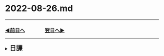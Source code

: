 # 2022-08-26.md
  
---

### [◀️前日へ](https://github.com/yuasys/chatty-journal/blob/main/2022/08/2022-08-25.md)&emsp;&emsp;&emsp;&emsp;[翌日へ▶️](https://github.com/yuasys/chatty-journal/blob/main/2022/08/2022-08-27.md)

---

<details>
<summary><h2 style="display:inline">日課</h2></summary>
 <ol>
  <li>AokiSystem開発保守作業の環境づくり</li>
  <li>レンタルサーバーDNSレコード設定管理</li>
 </ol>
  <details>

<hr/>
<hr/>
<hr/>
<details>
<summary><h2 style="display:inline">テンプレ</h2></summary>
 <h3>タイトル</h3>
 <ol>
  <li>番号付きリスト</li>
  <li></li>
 </ol>
 <ul>
  <li>記号付きリスト</li>
  <li></li>
 </ul>
</details>
